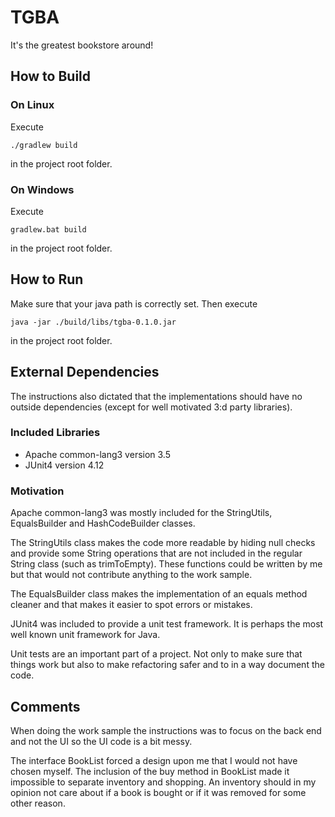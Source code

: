# TGBA
It's the greatest bookstore around!

## How to Build
### On Linux
Execute
```
./gradlew build
```
in the project root folder.
### On Windows
Execute
```
gradlew.bat build
```
in the project root folder.

## How to Run
Make sure that your java path is correctly set. Then execute
```
java -jar ./build/libs/tgba-0.1.0.jar
```
in the project root folder.

## External Dependencies
The instructions also dictated that the implementations should have
no outside dependencies (except for well motivated 3:d party libraries).

### Included Libraries
* Apache common-lang3 version 3.5
* JUnit4 version 4.12

### Motivation
Apache common-lang3 was mostly included for the StringUtils,
EqualsBuilder and HashCodeBuilder classes.

The StringUtils class makes the code more readable by hiding
null checks and provide some String operations that are not
included in the regular String class (such as trimToEmpty).
These functions could be written by me but that would not contribute
anything to the work sample.

The EqualsBuilder class makes the implementation of an equals method
cleaner and that makes it easier to spot errors or mistakes.

JUnit4 was included to provide a unit test framework. It is perhaps the
most well known unit framework for Java. 

Unit tests are an important
part of a project. Not only to make sure that things work but also
to make refactoring safer and to in a way document the code.

## Comments
When doing the work sample the instructions was to focus on the back end
and not the UI so the UI code is a bit messy.

The interface BookList forced a design upon me that I would not have chosen
myself. The inclusion of the buy method in BookList made it impossible to
separate inventory and shopping. An inventory should in my opinion not care
about if a book is bought or if it was removed for some other reason.